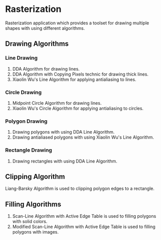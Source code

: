 # Rasterization
Rasterization application which provides a toolset for drawing multiple shapes with using different algorithms.

## Drawing Algorithms
### Line Drawing
1. DDA Algorithm for drawing lines.
2. DDA Algorithm with Copying Pixels technic for drawing thick lines.
3. Xiaolin Wu's Line Algorithm for applying antialiasing to lines.

### Circle Drawing
1. Midpoint Circle Algorithm for drawing lines.
2. Xiaolin Wu's Circle Algorithm for applying antialiasing to circles.

### Polygon Drawing
1. Drawing polygons with using DDA Line Algorithm.
2. Drawing antialiased polygons with using Xiaolin Wu's Line Algorithm.

### Rectangle Drawing
1. Drawing rectangles with using DDA Line Algorithm.

## Clipping Algorithm
Liang-Barsky Algorithm is used to clipping polygon edges to a rectangle.

## Filling Algorithms
1. Scan-Line Algorithm with Active Edge Table is used to filling polygons with solid colors.
2. Modified Scan-Line Algorithm with Active Edge Table is used to filling polygons with images.
